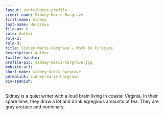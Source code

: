 ```yaml
---
layout: contributor-profile
credit-name: Sidney Maris Hargrave
first-name: Sidney
last-name: Hargrave
file-as: h
role: Author
role-2:
role-3:
title: Sidney Maris Hargrave — Work in Fireside
description: Author
twitter-handle:
profile-pic: sidney-maris-hargrave.jpg
website-url:
short-name: sidney-maris-hargrave
permalink: sidney-maris-hargrave
bio-spanish:
---
```

Sidney is a quiet writer with a loud brain living in coastal Virginia. In their spare time, they draw a lot and drink egregious amounts of tea. They are gray aro/ace and nonbinary.
